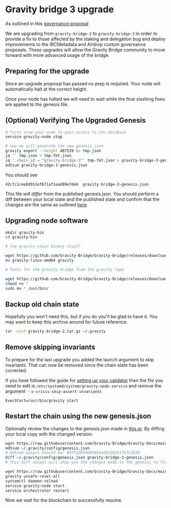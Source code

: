 # Gravity bridge 3 upgrade

As outlined in this [governance proposal](https://www.mintscan.io/gravity-bridge/proposals/6)

We are upgrading from `gravity-bridge-2` to `gravity-bridge-3` in order to provide a fix to those affected by the staking and delegation bug and deploy improvements to the IBCMetadata and Airdrop custom governance proposals. These upgrades will allow the Gravity Bridge community to move forward with more advanced usage of the bridge.

## Preparing for the upgrade

Since an upgrade proposal has passed no prep is required. Your node will automatically halt at the correct height.

Once your node has halted we will need to wait while the final slashing fixes are applied to the genesis file.

## (Optional) Verifying The Upgraded Genesis

```bash
# first stop your node to gain access to the database
service gravity-node stop

# now we will generate the new genesis.json
gravity export --height 487539 &> tmp.json
jq '' tmp.json > tmp-fmt.json
jq '.chain_id = "gravity-bridge-3"' tmp-fmt.json > gravity-bridge-3-genesis.json
md5sum gravity-bridge-3-genesis.json
```

You should see

```text
42c7c1cee8d912ef671af1aad89e7de6  gravity-bridge-3-genesis.json
```

This file *will differ* from the published genesis.json. You should perform a diff between your local state and the published state and confirm that the changes are the same as outlined [here](https://github.com/Gravity-Bridge/Gravity-Bridge/pull/20)

## Upgrading node software

```bash
mkdir gravity-bin
cd gravity-bin

# the gravity chain binary itself

wget https://github.com/Gravity-Bridge/Gravity-Bridge/releases/download/v1.3.5/gravity-linux-amd64
mv gravity-linux-amd64 gravity

# Tools for the gravity bridge from the gravity repo

wget https://github.com/Gravity-Bridge/Gravity-Bridge/releases/download/v1.3.5/gbt
chmod +x *
sudo mv * /usr/bin/
```

## Backup old chain state

Hopefully you won't need this, but if you do you'll be glad to have it. You may want to keep this archive around for future reference.

```bash
tar -czvf gravity-bridge-2.tar.gz ~/.gravity
```

## Remove skipping invariants

To prepare for the last upgrade you added the launch argument to skip invariants. That can now be removed since the chain state has been corrected.

If you have followed the guide for [setting up your validator](/docs/setting-up-a-validator.md) then the file you need to edit is `/etc/systemd/system/gravity-node.service` and remove the argument `--x-crisis-skip-assert-invariants`

```text
ExecStart=/usr/bin/gravity start
```

## Restart the chain using the new genesis.json

Optionally review the changes to the genesis.json made in [this pr](https://github.com/Gravity-Bridge/Gravity-Docs/pull/306). By diffing your local copy with the changed version.

```bash
wget https://raw.githubusercontent.com/Gravity-Bridge/Gravity-Docs/main/genesis.json -O ~/.gravity/config/genesis.json
md5sum ~/.gravity/config/genesis.json
# md5sum output should be: 03771d094b998b4a39136d11fb7cd338
diff ~/.gravity/config/genesis.json gravity-bridge-3-genesis.json
# this diff output will show you the changes made to the genesis to fix the problem
```

```bash
wget https://raw.githubusercontent.com/Gravity-Bridge/Gravity-Docs/main/genesis.json -O ~/.gravity/config/genesis.json
gravity unsafe-reset-all
systemctl daemon-reload
service gravity-node start
service orchestrator restart
```

Now we wait for the blockchain to successfully resume.
